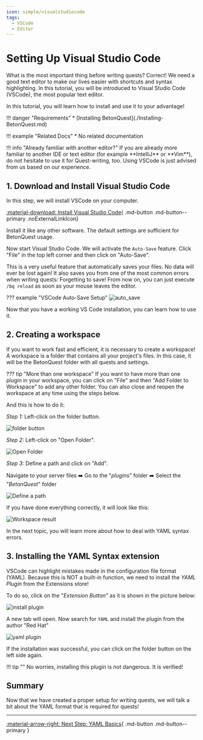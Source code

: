 ```yaml
---
icon: simple/visualstudiocode
tags:
  - VSCode
  - Editor
---
```


# Setting Up Visual Studio Code

What is the most important thing before writing quests?
Correct! We need a good text editor to make our lives easier with shortcuts and syntax highlighting.
In this tutorial, you will be introduced to Visual Studio Code (VSCode), the most popular text editor.

In this tutorial, you will learn how to install and use it to your advantage!


<div class="grid" markdown>
!!! danger "Requirements"
    * [Installing BetonQuest](./Installing-BetonQuest.md)

!!! example "Related Docs"
    * No related documentation
</div>
!!! info "Already familiar with another editor?"
    If you are already more familiar to another IDE or text editor (for
    example **IntelliJ** or **Vim**), do not hesitate to use it for Quest-writing, too. Using
    VSCode is just advised from us based on our experience.

## 1. Download and Install Visual Studio Code

In this step, we will install VSCode on your computer.

[:material-download: Install Visual Studio Code](https://code.visualstudio.com){ .md-button .md-button--primary .noExternalLinkIcon}

Install it like any other software. The default settings are sufficient for BetonQuest usage.

Now start Visual Studio Code. We will activate the `Auto-Save` feature.
Click "File" in the top left corner and then click on "Auto-Save".

This is a very useful feature that automatically saves your files. No data will ever be lost again!
It also saves you from one of the most common errors when writing quests: Forgetting to save!
From now on, you can just execute `/bq reload` as soon as your mouse leaves the editor.

??? example "VSCode Auto-Save Setup"
    ![auto_save](../../../_media/content/Tutorials/VSCode-Setup/auto_save.png)
    
Now that you have a working VS Code installation, you can learn how to use it.
    
## 2. Creating a workspace 

If you want to work fast and efficient, it is necessary to create a workspace!
A workspace is a folder that contains all your project's files. In this case, it will be the BetonQuest folder with all
quests and settings.

??? tip "More than one workspace"
    If you want to have more than one plugin in your workspace, you can click on "File" and then "Add Folder to Workspace"
    to add any other folder.
    You can also close and reopen the workspace at any time using the steps below.
    

And this is how to do it:

_Step 1:_ Left-click on the folder button.

![folder button](../../../_media/content/Tutorials/VSCode-Setup/creating_workspace_1.png)

_Step 2:_ Left-click on "Open Folder".

![Open Folder](../../../_media/content/Tutorials/VSCode-Setup/creating_workspace_2.png)


_Step 3:_ Define a path and click on "Add".

Navigate to your server files :arrow_right: Go to the "_plugins_" folder :arrow_right: Select the "_BetonQuest_" folder

![Define a path](../../../_media/content/Tutorials/VSCode-Setup/creating_workspace_3.png)

If you have done everything correctly, it will look like this:

![Workspace result](../../../_media/content/Tutorials/VSCode-Setup/creating_workspace_result.png)

In the next topic, you will learn more about how to deal with YAML syntax errors.

## 3. Installing the YAML Syntax extension

VSCode can highlight mistakes made in the configuration file format (YAML). 
Because this is NOT a built-in function, we need to install the _YAML Plugin_ from the
Extensions store!

To do so, click on the "_Extension Button_" as it is shown in the picture below:

![install plugin](../../../_media/content/Tutorials/VSCode-Setup/plugin_installation.png)

A new tab will open. Now search for `YAML` and install the plugin from the author "Red Hat"

![yaml plugin](../../../_media/content/Tutorials/VSCode-Setup/yaml.png)

If the installation was successful, you can click on the folder button on the left
side again.

!!! tip ""
    No worries, installing this plugin is not dangerous. It is verified!
 
## Summary

Now that we have created a proper setup for writing quests, we will talk a bit about the YAML format that is required 
for quests!

---
[:material-arrow-right: Next Step: YAML Basics](../Basics/YAML-Basics.md){ .md-button .md-button--primary }

